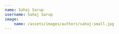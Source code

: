 ```yaml
---
name: Sahaj Sarup
username: Sahaj Sarup
image:
    name: /assets/images/authors/sahaj-small.jpg
---
```


